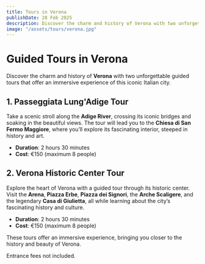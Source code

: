 ```yaml
---
title: Tours in Verona 
publishDate: 28 Feb 2025
description: Discover the charm and history of Verona with two unforgettable guided tours that offer an immersive experience of this iconic Italian city.
image: "/assets/tours/verona.jpg"
---
```


# **Guided Tours in Verona**

Discover the charm and history of **Verona** with two unforgettable guided tours that offer an immersive experience of this iconic Italian city.

## **1. Passeggiata Lung'Adige Tour**  
Take a scenic stroll along the **Adige River**, crossing its iconic bridges and soaking in the beautiful views. The tour will lead you to the **Chiesa di San Fermo Maggiore**, where you’ll explore its fascinating interior, steeped in history and art.

- **Duration**: 2 hours 30 minutes  
- **Cost**: €150 (maximum 8 people)

## **2. Verona Historic Center Tour**  
Explore the heart of Verona with a guided tour through its historic center. Visit the **Arena**, **Piazza Erbe**, **Piazza dei Signori**, the **Arche Scaligere**, and the legendary **Casa di Giulietta**, all while learning about the city’s fascinating history and culture.

- **Duration**: 2 hours 30 minutes  
- **Cost**: €150 (maximum 8 people)

These tours offer an immersive experience, bringing you closer to the history and beauty of Verona.

Entrance fees not included.